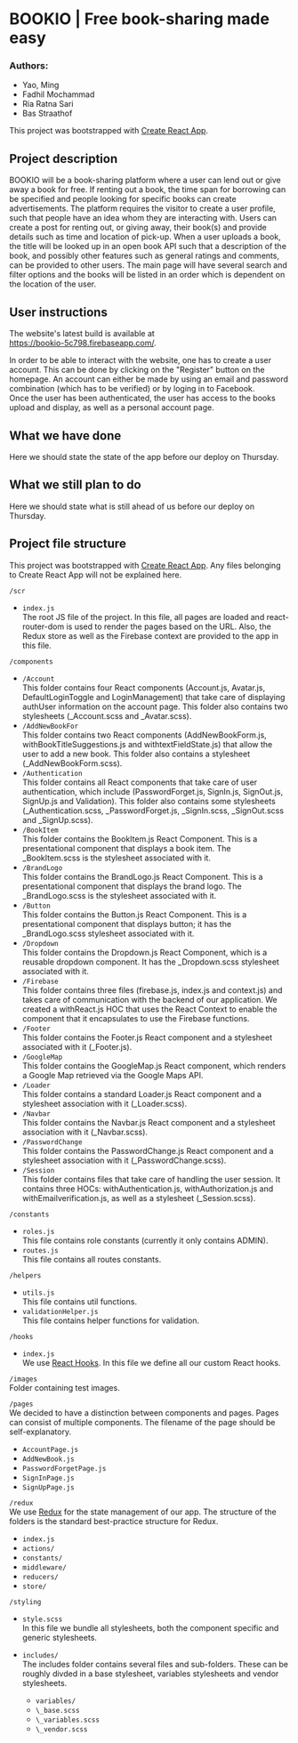 # BOOKIO | Free book-sharing made easy

### Authors:

- Yao, Ming
- Fadhil Mochammad
- Ria Ratna Sari
- Bas Straathof

This project was bootstrapped with [Create React App](https://github.com/facebook/create-react-app).

## Project description

BOOKIO will be a book-sharing platform where a user can lend out or give away a book for free. If renting out a book, the time span for borrowing can be specified and people looking for specific books can create advertisements. The platform requires the visitor to create a user profile, such that people have an idea whom they are interacting with. Users can create a post for renting out, or giving away, their book(s) and provide details such as time and location of pick-up. When a user uploads a book, the title will be looked up in an open book API such that a description of the book, and possibly other features such as general ratings and comments, can be provided to other users. The main page will have several search and filter options and the books will be listed in an order which is dependent on the location of the user.

## User instructions

The website's latest build is available at\
 <https://bookio-5c798.firebaseapp.com/>.

In order to be able to interact with the website, one has to create a user account.
This can be done by clicking on the "Register" button on the homepage.
An account can either be made by using an email and password combination (which has to be verified) or by loging in to Facebook.\
Once the user has been authenticated, the user has access to the books upload and display, as well as a personal account page.

## What we have done

Here we should state the state of the app before our deploy on Thursday.

## What we still plan to do

Here we should state what is still ahead of us before our deploy on Thursday.

## Project file structure

This project was bootstrapped with [Create React App](https://github.com/facebook/create-react-app).
Any files belonging to Create React App will not be explained here.

`/scr`

- `index.js`\
  The root JS file of the project. In this file, all pages are loaded and
  react-router-dom is used to render the pages based on the URL. Also, the Redux
  store as well as the Firebase context are provided to the app in this file.

`/components`

- `/Account`\
  This folder contains four React components (Account.js, Avatar.js,
  DefaultLoginToggle and LoginManagement) that take care of displaying authUser
  information on the account page. This folder also contains two stylesheets
  (\_Account.scss and \_Avatar.scss).
- `/AddNewBookFor`\
  This folder contains two React components (AddNewBookForm.js,
  withBookTitleSuggestions.js and withtextFieldState.js) that allow the user to
  add a new book. This folder also contains a stylesheet (\_AddNewBookForm.scss).
- `/Authentication`\
  This folder contains all React components that take care of user authentication,
  which include (PasswordForget.js, SignIn.js, SignOut.js, SignUp.js and Validation).
  This folder also contains some stylesheets (\_Authentication.scss, \_PasswordForget.js,
  \_SignIn.scss, \_SignOut.scss and \_SignUp.scss).
- `/BookItem`\
  This folder contains the BookItem.js React Component. This is a presentational
  component that displays a book item. The \_BookItem.scss is the stylesheet associated
  with it.
- `/BrandLogo`\
  This folder contains the BrandLogo.js React Component. This is a presentational
  component that displays the brand logo. The \_BrandLogo.scss is the stylesheet
  associated with it.
- `/Button`\
  This folder contains the Button.js React Component. This is a presentational
  component that displays button; it has the \_BrandLogo.scss stylesheet
  associated with it.
- `/Dropdown`\
  This folder contains the Dropdown.js React Component, which is a reusable
  dropdown component. It has the \_Dropdown.scss stylesheet associated with it.
- `/Firebase`\
  This folder contains three files (firebase.js, index.js and context.js) and
  takes care of communication with the backend of our application. We created a
  withReact.js HOC that uses the React Context to enable the component that it
  encapsulates to use the Firebase functions.
- `/Footer`\
  This folder contains the Footer.js React component and a stylesheet associated
  with it (\_Footer.js).
- `/GoogleMap`\
  This folder contains the GoogleMap.js React component, which renders a Google
  Map retrieved via the Google Maps API.
- `/Loader`\
  This folder contains a standard Loader.js React component and a stylesheet
  association with it (\_Loader.scss).
- `/Navbar`\
  This folder contains the Navbar.js React component and a stylesheet
  association with it (\_Navbar.scss).
- `/PasswordChange`\
  This folder contains the PasswordChange.js React component and a stylesheet
  association with it (\_PasswordChange.scss).
- `/Session`\
  This folder contains files that take care of handling the user session.
  It contains three HOCs: withAuthentication.js, withAuthorization.js and
  withEmailverification.js, as well as a stylesheet (\_Session.scss).

`/constants`

- `roles.js`\
  This file contains role constants (currently it only contains ADMIN).
- `routes.js`\
  This file contains all routes constants.

`/helpers`

- `utils.js`\
  This file contains util functions.
- `validationHelper.js`\
  This file contains helper functions for validation.

`/hooks`

- `index.js`\
  We use [React Hooks](https://reactjs.org/hooks). In this file we define all our
  custom React hooks.

`/images`\
Folder containing test images.

`/pages`\
We decided to have a distinction between components and pages. Pages can consist
of multiple components. The filename of the page should be self-explanatory.

- `AccountPage.js`
- `AddNewBook.js`
- `PasswordForgetPage.js`
- `SignInPage.js`
- `SignUpPage.js`

`/redux`\
We use [Redux](https://redux.js.org/) for the state management of our app. The
structure of the folders is the standard best-practice structure for Redux.

- `index.js`
- `actions/`
- `constants/`
- `middleware/`
- `reducers/`
- `store/`

`/styling`

- `style.scss`\
  In this file we bundle all stylesheets, both the component specific and generic
  stylesheets.

- `includes/`\
  The includes folder contains several files and sub-folders. These can be roughly
  divded in a base stylesheet, variables stylesheets and vendor stylesheets.
  - `variables/`
  - `\_base.scss`
  - `\_variables.scss`
  - `\_vendor.scss`
